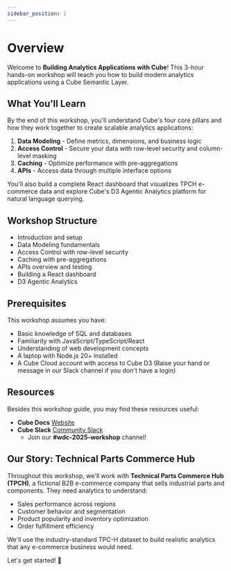 ```yaml
---
sidebar_position: 1
---
```


# Overview

Welcome to **Building Analytics Applications with Cube**! This 3-hour hands-on workshop will teach you how to build modern analytics applications using a Cube Semantic Layer.

## What You'll Learn

By the end of this workshop, you'll understand Cube's four core pillars and how they work together to create scalable analytics applications:

1. **Data Modeling** - Define metrics, dimensions, and business logic
2. **Access Control** - Secure your data with row-level security and column-level masking
3. **Caching** - Optimize performance with pre-aggregations  
4. **APIs** - Access data through multiple interface options

You'll also build a complete React dashboard that visualizes TPCH e-commerce data and explore Cube's D3 Agentic Analytics platform for natural language querying.

## Workshop Structure

- Introduction and setup
- Data Modeling fundamentals
- Access Control with row-level security
- Caching with pre-aggregations
- APIs overview and testing
- Building a React dashboard
- D3 Agentic Analytics

## Prerequisites

This workshop assumes you have:
- Basic knowledge of SQL and databases
- Familiarity with JavaScript/TypeScript/React
- Understanding of web development concepts
- A laptop with Node.js 20+ installed
- A Cube Cloud account with access to Cube D3 (Raise your hand or message in our Slack channel if you don't have a login)

## Resources
Besides this workshop guide, you may find these resources useful:
- **Cube Docs** [Website](https://cube.dev/docs/product/introduction)
- **Cube Slack** [Community Slack](https://slack.cube.dev/) 
    - Join our **#wdc-2025-workshop** channel!

## Our Story: Technical Parts Commerce Hub

Throughout this workshop, we'll work with **Technical Parts Commerce Hub (TPCH)**, a fictional B2B e-commerce company that sells industrial parts and components. They need analytics to understand:

- Sales performance across regions
- Customer behavior and segmentation  
- Product popularity and inventory optimization
- Order fulfillment efficiency

We'll use the industry-standard TPC-H dataset to build realistic analytics that any e-commerce business would need.

Let's get started! 🚀